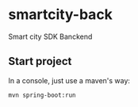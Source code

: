# smartcity-back

Smart city SDK Banckend

## Start project

In a console, just use a maven's way:

```bash
mvn spring-boot:run 
```
